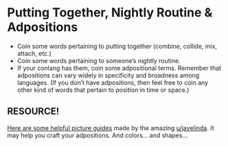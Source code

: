 # Putting Together, Nightly Routine & Adpositions

+ Coin some words pertaining to putting together (combine, collide, mix, attach, etc.)
+ Coin some words pertaining to someone’s nightly routine.
+ If your conlang has them, coin some adpositional terms. Remember that adpositions can vary widely in specificity and broadness among languages. (If you don’t have adpositions, then feel free to coin any other kind of words that pertain to position in time or space.)

## RESOURCE!

[Here are some helpful picture guides](http://kadreilia.com/charts/) made by the amazing [u/jayelinda](https://www.reddit.com/u/jayelinda/). It may help you craft your adpositions. And colors… and shapes…
